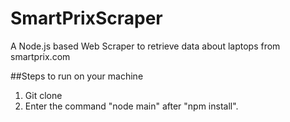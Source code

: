 # SmartPrixScraper
A Node.js based Web Scraper to retrieve data about laptops from smartprix.com

##Steps to run on your machine 
1. Git clone
2. Enter the command "node main" after "npm install".
